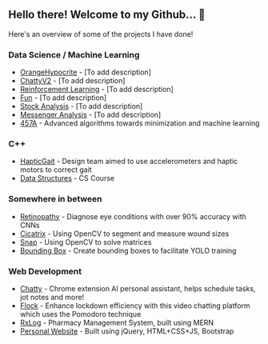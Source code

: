 ## Hello there! Welcome to my Github... :boy:
Here's an overview of some of the projects I have done!

### Data Science / Machine Learning
* [OrangeHypocrite](https://github.com/alvanli/OrangeHypocrite) - [To add description]
* [ChattyV2](https://github.com/alvanli/Chatty-V2) - [To add description]
* [Reinforcement Learning](https://github.com/alvanli/ReinforcementLearning) - [To add description]
* [Fun](https://github.com/alvanli/KaggleFun) - [To add description]
* [Stock Analysis](https://github.com/alvanli/Stock_Analysis) - [To add description]
* [Messenger Analysis](https://github.com/alvanli/TxtMsgAnalysis) - [To add description]
* [457A](https://github.com/alvanli/457a) - Advanced algorithms towards minimization and machine learning

### C++
* [HapticGait](https://github.com/alvanli/hapticgait) - Design team aimed to use accelerometers and haptic motors to correct gait
* [Data Structures](https://github.com/alvanli/Cpp-Data-Structures) - CS Course 

### Somewhere in between
* [Retinopathy](https://github.com/alvanli/Retinopathy_Public) - Diagnose eye conditions with over 90% accuracy with CNNs
* [Cicatrix](https://github.com/alvanli/cicatrix) - Using OpenCV to segment and measure wound sizes
* [Snap](https://github.com/alvanli/Matrix-Calculations-Snap) - Using OpenCV to solve matrices
* [Bounding Box](https://github.com/alvanli/bounding_box) - Create bounding boxes to facilitate YOLO training

### Web Development
* [Chatty](https://github.com/alvanli/Chatty_PUBLIC) - Chrome extension AI personal assistant, helps schedule tasks, jot notes and more!
* [Flock](https://devpost.com/software/flock-mhzpfd) - Enhance lockdown efficiency with this video chatting platform which uses the Pomodoro technique
* [RxLog](https://github.com/alvanli/RxLog) - Pharmacy Management System, built using MERN
* [Personal Website](alvanli.github.io) - Built using jQuery, HTML+CSS+JS, Bootstrap

